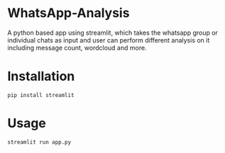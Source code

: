 # WhatsApp-Analysis
A python based app using streamlit, which takes the whatsapp group or individual chats as input and user can perform different analysis on it including message count, wordcloud and more.

# Installation
```
pip install streamlit
```

# Usage
```
streamlit run app.py

```
